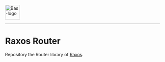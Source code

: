 <a href="https://bas.dev" target="_blank" rel="noopener">
	<img src="https://bas.dev/module/@bas/website/dist/logo.svg" alt="Bas-logo" height="48"/>
</a>

---

# Raxos Router

Repository the Router library of [Raxos](https://github.com/basmilius/raxos).
